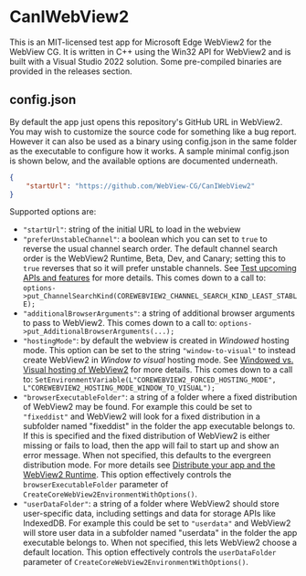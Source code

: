 # CanIWebView2
This is an MIT-licensed test app for Microsoft Edge WebView2 for the WebView CG. It is written in C++ using the Win32 API for WebView2 and is built with a Visual Studio 2022 solution. Some pre-compiled binaries are provided in the releases section.

## config.json
By default the app just opens this repository's GitHub URL in WebView2. You may wish to customize the source code for something like a bug report. However it can also be used as a binary using config.json in the same folder as the executable to configure how it works. A sample minimal config.json is shown below, and the available options are documented underneath.

```json
{
	"startUrl": "https://github.com/WebView-CG/CanIWebView2"
}
```

Supported options are:

- `"startUrl"`: string of the initial URL to load in the webview
- `"preferUnstableChannel"`: a boolean which you can set to `true` to reverse the usual channel search order. The default channel search order is the WebView2 Runtime, Beta, Dev, and Canary; setting this to `true` reverses that so it will prefer unstable channels. See [Test upcoming APIs and features](https://learn.microsoft.com/en-us/microsoft-edge/webview2/how-to/set-preview-channel) for more details. This comes down to a call to: `options->put_ChannelSearchKind(COREWEBVIEW2_CHANNEL_SEARCH_KIND_LEAST_STABLE);`
- `"additionalBrowserArguments"`: a string of additional browser arguments to pass to WebView2. This comes down to a call to: `options->put_AdditionalBrowserArguments(...);`
- `"hostingMode"`: by default the webview is created in *Windowed* hosting mode. This option can be set to the string `"window-to-visual"` to instead create WebView2 in *Window to visual* hosting mode. See [Windowed vs. Visual hosting of WebView2](https://learn.microsoft.com/en-us/microsoft-edge/webview2/concepts/windowed-vs-visual-hosting) for more details. This comes down to a call to: `SetEnvironmentVariable(L"COREWEBVIEW2_FORCED_HOSTING_MODE", L"COREWEBVIEW2_HOSTING_MODE_WINDOW_TO_VISUAL");`
- `"browserExecutableFolder"`: a string of a folder where a fixed distribution of WebView2 may be found. For example this could be set to `"fixeddist"` and WebView2 will look for a fixed distribution in a subfolder named "fixeddist" in the folder the app executable belongs to. If this is specified and the fixed distribution of WebView2 is either missing or fails to load, then the app will fail to start up and show an error message. When not specified, this defaults to the evergreen distribution mode. For more details see [Distribute your app and the WebView2 Runtime](https://learn.microsoft.com/en-us/microsoft-edge/webview2/concepts/distribution). This option effectively controls the `browserExecutableFolder` parameter of `CreateCoreWebView2EnvironmentWithOptions()`.
- `"userDataFolder"`: a string of a folder where WebView2 should store user-specific data, including settings and data for storage APIs like IndexedDB. For example this could be set to `"userdata"` and WebView2 will store user data in a subfolder named "userdata" in the folder the app executable belongs to. When not specified, this lets WebView2 choose a default location. This option effectively controls the `userDataFolder` parameter of `CreateCoreWebView2EnvironmentWithOptions()`.